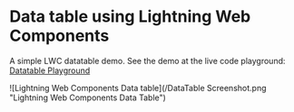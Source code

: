 # Data table using Lightning Web Components

A simple LWC datatable demo. See the demo at the live code playground: [Datatable Playground](https://developer.salesforce.com/docs/component-library/tools/playground/3y4tc4Le9/6/edit) 



![Lightning Web Components Data table](/DataTable Screenshot.png "Lightning Web Components Data Table")
